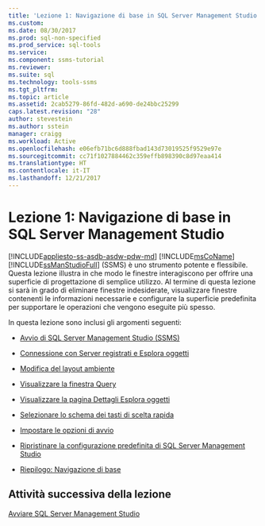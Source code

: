 ```yaml
---
title: 'Lezione 1: Navigazione di base in SQL Server Management Studio | Microsoft Docs'
ms.custom: 
ms.date: 08/30/2017
ms.prod: sql-non-specified
ms.prod_service: sql-tools
ms.service: 
ms.component: ssms-tutorial
ms.reviewer: 
ms.suite: sql
ms.technology: tools-ssms
ms.tgt_pltfrm: 
ms.topic: article
ms.assetid: 2cab5279-86fd-482d-a690-de24bbc25299
caps.latest.revision: "28"
author: stevestein
ms.author: sstein
manager: craigg
ms.workload: Active
ms.openlocfilehash: e06efb71bc6d888fbad143d73019525f9529e97e
ms.sourcegitcommit: cc71f1027884462c359effb898390c8d97eaa414
ms.translationtype: HT
ms.contentlocale: it-IT
ms.lasthandoff: 12/21/2017
---
```

# <a name="lesson-1-basic-navigation-in-sql-server-management-studio"></a>Lezione 1: Navigazione di base in SQL Server Management Studio
[!INCLUDE[appliesto-ss-asdb-asdw-pdw-md](../../includes/appliesto-ss-asdb-asdw-pdw-md.md)]
[!INCLUDE[msCoName](../../includes/msconame-md.md)] [!INCLUDE[ssManStudioFull](../../includes/ssmanstudiofull-md.md)] (SSMS) è uno strumento potente e flessibile. Questa lezione illustra in che modo le finestre interagiscono per offrire una superficie di progettazione di semplice utilizzo. Al termine di questa lezione si sarà in grado di eliminare finestre indesiderate, visualizzare finestre contenenti le informazioni necessarie e configurare la superficie predefinita per supportare le operazioni che vengono eseguite più spesso.  
  
In questa lezione sono inclusi gli argomenti seguenti:  
  
-   [Avvio di SQL Server Management Studio (SSMS)](lesson-1-1-start-sql-server-management-studio.md)  
  
-   [Connessione con Server registrati e Esplora oggetti](lesson-1-2-connect-with-registered-servers-and-object-explorer.md)  
  
-   [Modifica del layout ambiente](lesson-1-3-change-the-environment-layout.md)  
  
-   [Visualizzare la finestra Query](lesson-1-4-display-the-query-window.md)  
  
-   [Visualizzare la pagina Dettagli Esplora oggetti](lesson-1-5-show-the-object-explorer-details-page.md)  
  
-   [Selezionare lo schema dei tasti di scelta rapida](lesson-1-6-select-the-keyboard-shortcut-scheme.md)  
  
-   [Impostare le opzioni di avvio](lesson-1-7-set-the-startup-options.md) 
  
-   [Ripristinare la configurazione predefinita di SQL Server Management Studio](lesson-1-8-restore-the-default-sql-server-management-studio-configuration.md)  
  
-   [Riepilogo: Navigazione di base](lesson-1-9-summary-basic-navigation.md)  
  
## <a name="next-task-in-lesson"></a>Attività successiva della lezione  
[Avviare SQL Server Management Studio](lesson-1-1-start-sql-server-management-studio.md)  
  
  
  

